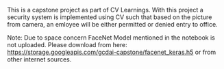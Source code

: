 This is a capstone project as part of CV Learnings. With this project a security system is implemented using CV such that based on the picture from camera, an emloyee will be either permitted or denied entry to office.






Note: Due to space concern FaceNet Model mentioned in the notebook is not uploaded. Please download from here: https://storage.googleapis.com/gcdai-capstone/facenet_keras.h5 or from other internet sources.
